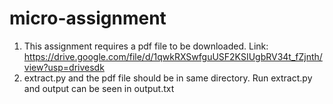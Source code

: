 # micro-assignment
1. This assignment requires a pdf file to be downloaded. Link: https://drive.google.com/file/d/1qwkRXSwfguUSF2KSIUgbRV34t_fZjnth/view?usp=drivesdk
2. extract.py and the pdf file should be in same directory. Run extract.py and output can be seen in output.txt
